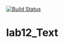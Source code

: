 [![Build Status](https://www.travis-ci.com/mariika1/lab12_Text.svg?branch=main)](https://www.travis-ci.com/mariika1/lab12_Text)

# lab12_Text